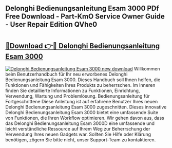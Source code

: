 ## Delonghi Bedienungsanleitung Esam 3000 PDf Free Download - Part-KmO Service Owner Guide - User Repair Edition QVhe0

# <h2><a href="http://df15u1.blite.top/?on=Delonghi+Bedienungsanleitung+Esam+3000">🔗Download 👉🔴 Delonghi Bedienungsanleitung Esam 3000</a></h2>

[![Delonghi Bedienungsanleitung Esam 3000 new download](https://i.imgur.com/lujVjoI.png)](http://df15u1.blite.top/?on=Delonghi+Bedienungsanleitung+Esam+3000)
Willkommen beim Benutzerhandbuch für Ihr neu erworbenes Delonghi Bedienungsanleitung Esam 3000. Dieses Handbuch soll Ihnen helfen, die Funktionen und Fähigkeiten Ihres Produkts zu beherrschen. Im Inneren finden Sie detaillierte Informationen zu Funktionen, Einrichtung, Verwendung, Wartung und Problemlösung. Bedienungsanleitung für Fortgeschrittene Diese Anleitung ist auf erfahrene Benutzer Ihres neuen Delonghi Bedienungsanleitung Esam 3000 zugeschnitten. Dieses innovative Delonghi Bedienungsanleitung Esam 3000 bietet eine umfassende Suite von Funktionen, die Ihren Workflow optimieren. Wir gehen davon aus, dass das Delonghi Bedienungsanleitung Esam 3000D eine umfassende und leicht verständliche Ressource auf Ihrem Weg zur Beherrschung der Verwendung Ihres neuen Gadgets war. Sollten Sie Hilfe oder Klärung benötigen, zögern Sie bitte nicht, unser Support-Team zu kontaktieren.
